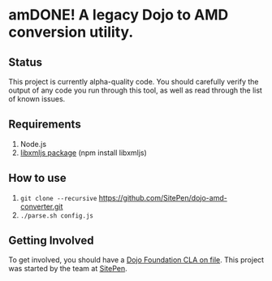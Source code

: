 amDONE! A legacy Dojo to AMD conversion utility.
================================================

Status
------------
This project is currently alpha-quality code. You should carefully verify the 
output of any code you run through this tool, as well as read through the list 
of known issues.

Requirements
------------

1. Node.js
2. [libxmljs package](https://github.com/polotek/libxmljs) (npm install libxmljs)

How to use
----------

1. `git clone --recursive` https://github.com/SitePen/dojo-amd-converter.git
2. `./parse.sh config.js`

Getting Involved
----------------

To get involved, you should have a 
<a href="http://dojofoundation.org/about/cla">Dojo Foundation CLA on file</a>. 
This project was started by the team at <a href="http://sitepen.com/">SitePen</a>. 
